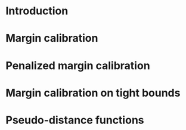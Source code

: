 
# Introduction

# Margin calibration

# Penalized margin calibration

# Margin calibration on tight bounds

# Pseudo-distance functions